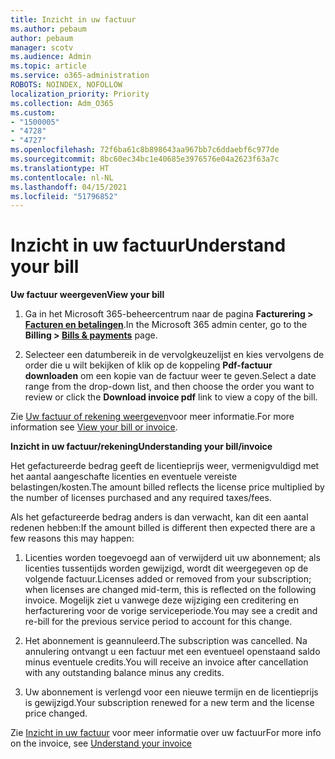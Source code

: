 ```yaml
---
title: Inzicht in uw factuur
ms.author: pebaum
author: pebaum
manager: scotv
ms.audience: Admin
ms.topic: article
ms.service: o365-administration
ROBOTS: NOINDEX, NOFOLLOW
localization_priority: Priority
ms.collection: Adm_O365
ms.custom:
- "1500005"
- "4728"
- "4727"
ms.openlocfilehash: 72f6ba61c8b898643aa967bb7c6ddaebf6c977de
ms.sourcegitcommit: 8bc60ec34bc1e40685e3976576e04a2623f63a7c
ms.translationtype: HT
ms.contentlocale: nl-NL
ms.lasthandoff: 04/15/2021
ms.locfileid: "51796852"
---
```

# <a name="understand-your-bill"></a><span data-ttu-id="17966-102">Inzicht in uw factuur</span><span class="sxs-lookup"><span data-stu-id="17966-102">Understand your bill</span></span>

<span data-ttu-id="17966-103">**Uw factuur weergeven**</span><span class="sxs-lookup"><span data-stu-id="17966-103">**View your bill**</span></span>

1. <span data-ttu-id="17966-104">Ga in het Microsoft 365-beheercentrum naar de pagina **Facturering > [ Facturen en betalingen](https://go.microsoft.com/fwlink/p/?linkid=848039)**.</span><span class="sxs-lookup"><span data-stu-id="17966-104">In the Microsoft 365 admin center, go to the **Billing > [Bills & payments](https://go.microsoft.com/fwlink/p/?linkid=848039)** page.</span></span>

2. <span data-ttu-id="17966-105">Selecteer een datumbereik in de vervolgkeuzelijst en kies vervolgens de order die u wilt bekijken of klik op de koppeling **Pdf-factuur downloaden** om een kopie van de factuur weer te geven.</span><span class="sxs-lookup"><span data-stu-id="17966-105">Select a date range from the drop-down list, and then choose the order you want to review or click the **Download invoice pdf** link to view a copy of the bill.</span></span>

<span data-ttu-id="17966-106">Zie [Uw factuur of rekening weergeven](https://docs.microsoft.com/microsoft-365/commerce/billing-and-payments/view-your-bill-or-invoice)voor meer informatie.</span><span class="sxs-lookup"><span data-stu-id="17966-106">For more information see [View your bill or invoice](https://docs.microsoft.com/microsoft-365/commerce/billing-and-payments/view-your-bill-or-invoice).</span></span>

<span data-ttu-id="17966-107">**Inzicht in uw factuur/rekening**</span><span class="sxs-lookup"><span data-stu-id="17966-107">**Understanding your bill/invoice**</span></span>

<span data-ttu-id="17966-108">Het gefactureerde bedrag geeft de licentieprijs weer, vermenigvuldigd met het aantal aangeschafte licenties en eventuele vereiste belastingen/kosten.</span><span class="sxs-lookup"><span data-stu-id="17966-108">The amount billed reflects the license price multiplied by the number of licenses purchased and any required taxes/fees.</span></span>

<span data-ttu-id="17966-109">Als het gefactureerde bedrag anders is dan verwacht, kan dit een aantal redenen hebben:</span><span class="sxs-lookup"><span data-stu-id="17966-109">If the amount billed is different then expected there are a few reasons this may happen:</span></span>

1. <span data-ttu-id="17966-110">Licenties worden toegevoegd aan of verwijderd uit uw abonnement; als licenties tussentijds worden gewijzigd, wordt dit weergegeven op de volgende factuur.</span><span class="sxs-lookup"><span data-stu-id="17966-110">Licenses added or removed from your subscription; when licenses are changed mid-term, this is reflected on the following invoice.</span></span>  <span data-ttu-id="17966-111">Mogelijk ziet u vanwege deze wijziging een creditering en herfacturering voor de vorige serviceperiode.</span><span class="sxs-lookup"><span data-stu-id="17966-111">You may see a credit and re-bill for the previous service period to account for this change.</span></span>

2. <span data-ttu-id="17966-112">Het abonnement is geannuleerd.</span><span class="sxs-lookup"><span data-stu-id="17966-112">The subscription was cancelled.</span></span>  <span data-ttu-id="17966-113">Na annulering ontvangt u een factuur met een eventueel openstaand saldo minus eventuele credits.</span><span class="sxs-lookup"><span data-stu-id="17966-113">You will receive an invoice after cancellation with any outstanding balance minus any credits.</span></span>

3. <span data-ttu-id="17966-114">Uw abonnement is verlengd voor een nieuwe termijn en de licentieprijs is gewijzigd.</span><span class="sxs-lookup"><span data-stu-id="17966-114">Your subscription renewed for a new term and the license price changed.</span></span>  

<span data-ttu-id="17966-115">Zie [Inzicht in uw factuur](https://support.office.com/article/Understand-your-invoice-for-Office-365-for-business-0724b428-fb59-4962-8c37-6674166d7507) voor meer informatie over uw factuur</span><span class="sxs-lookup"><span data-stu-id="17966-115">For more info on the invoice, see [Understand your invoice](https://support.office.com/article/Understand-your-invoice-for-Office-365-for-business-0724b428-fb59-4962-8c37-6674166d7507)</span></span>
